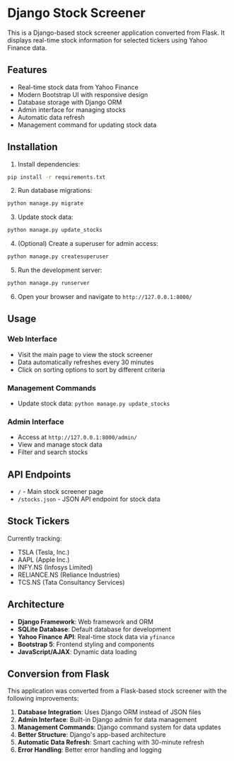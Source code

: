 # Django Stock Screener

This is a Django-based stock screener application converted from Flask. It displays real-time stock information for selected tickers using Yahoo Finance data.

## Features

- Real-time stock data from Yahoo Finance
- Modern Bootstrap UI with responsive design
- Database storage with Django ORM
- Admin interface for managing stocks
- Automatic data refresh
- Management command for updating stock data

## Installation

1. Install dependencies:
```bash
pip install -r requirements.txt
```

2. Run database migrations:
```bash
python manage.py migrate
```

3. Update stock data:
```bash
python manage.py update_stocks
```

4. (Optional) Create a superuser for admin access:
```bash
python manage.py createsuperuser
```

5. Run the development server:
```bash
python manage.py runserver
```

6. Open your browser and navigate to `http://127.0.0.1:8000/`

## Usage

### Web Interface
- Visit the main page to view the stock screener
- Data automatically refreshes every 30 minutes
- Click on sorting options to sort by different criteria

### Management Commands
- Update stock data: `python manage.py update_stocks`

### Admin Interface
- Access at `http://127.0.0.1:8000/admin/`
- View and manage stock data
- Filter and search stocks

## API Endpoints

- `/` - Main stock screener page
- `/stocks.json` - JSON API endpoint for stock data

## Stock Tickers

Currently tracking:
- TSLA (Tesla, Inc.)
- AAPL (Apple Inc.)
- INFY.NS (Infosys Limited)
- RELIANCE.NS (Reliance Industries)
- TCS.NS (Tata Consultancy Services)

## Architecture

- **Django Framework**: Web framework and ORM
- **SQLite Database**: Default database for development
- **Yahoo Finance API**: Real-time stock data via `yfinance`
- **Bootstrap 5**: Frontend styling and components
- **JavaScript/AJAX**: Dynamic data loading

## Conversion from Flask

This application was converted from a Flask-based stock screener with the following improvements:

1. **Database Integration**: Uses Django ORM instead of JSON files
2. **Admin Interface**: Built-in Django admin for data management
3. **Management Commands**: Django command system for data updates
4. **Better Structure**: Django's app-based architecture
5. **Automatic Data Refresh**: Smart caching with 30-minute refresh
6. **Error Handling**: Better error handling and logging